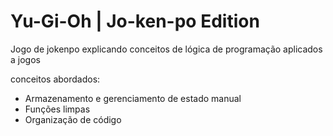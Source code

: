 # Yu-Gi-Oh | Jo-ken-po Edition

Jogo de jokenpo explicando conceitos de lógica de programação aplicados a jogos

conceitos abordados:

- Armazenamento e gerenciamento de estado manual
- Funções limpas
- Organização de código
